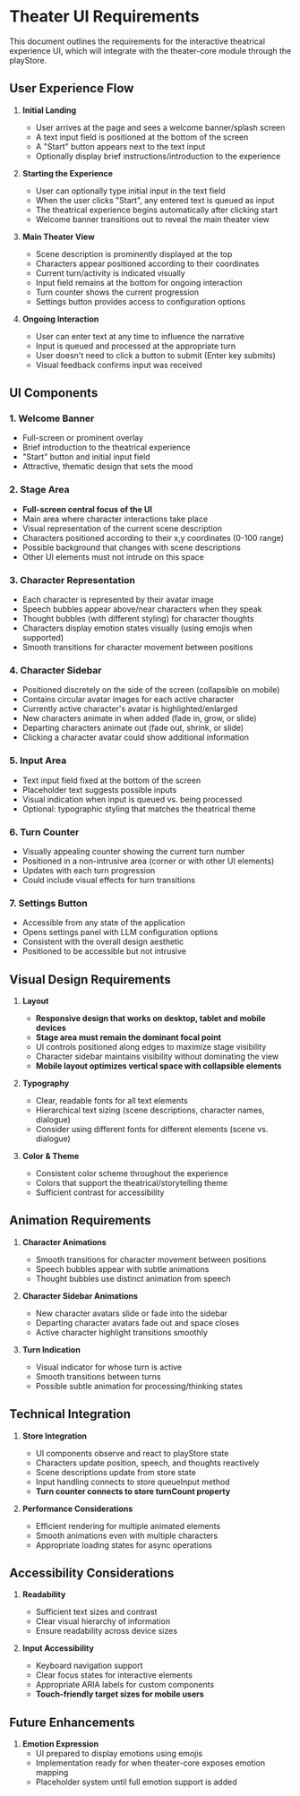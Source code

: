 # Theater UI Requirements

This document outlines the requirements for the interactive theatrical experience UI, which will integrate with the theater-core module through the playStore.

## User Experience Flow

1. **Initial Landing**
   - User arrives at the page and sees a welcome banner/splash screen
   - A text input field is positioned at the bottom of the screen
   - A "Start" button appears next to the text input
   - Optionally display brief instructions/introduction to the experience

2. **Starting the Experience**
   - User can optionally type initial input in the text field
   - When the user clicks "Start", any entered text is queued as input
   - The theatrical experience begins automatically after clicking start
   - Welcome banner transitions out to reveal the main theater view

3. **Main Theater View**
   - Scene description is prominently displayed at the top
   - Characters appear positioned according to their coordinates
   - Current turn/activity is indicated visually
   - Input field remains at the bottom for ongoing interaction
   - Turn counter shows the current progression 
   - Settings button provides access to configuration options

4. **Ongoing Interaction**
   - User can enter text at any time to influence the narrative
   - Input is queued and processed at the appropriate turn
   - User doesn't need to click a button to submit (Enter key submits)
   - Visual feedback confirms input was received

## UI Components

### 1. Welcome Banner
- Full-screen or prominent overlay
- Brief introduction to the theatrical experience
- "Start" button and initial input field
- Attractive, thematic design that sets the mood

### 2. Stage Area
- **Full-screen central focus of the UI**
- Main area where character interactions take place
- Visual representation of the current scene description
- Characters positioned according to their x,y coordinates (0-100 range)
- Possible background that changes with scene descriptions
- Other UI elements must not intrude on this space

### 3. Character Representation
- Each character is represented by their avatar image
- Speech bubbles appear above/near characters when they speak
- Thought bubbles (with different styling) for character thoughts
- Characters display emotion states visually (using emojis when supported)
- Smooth transitions for character movement between positions

### 4. Character Sidebar
- Positioned discretely on the side of the screen (collapsible on mobile)
- Contains circular avatar images for each active character
- Currently active character's avatar is highlighted/enlarged
- New characters animate in when added (fade in, grow, or slide)
- Departing characters animate out (fade out, shrink, or slide)
- Clicking a character avatar could show additional information

### 5. Input Area
- Text input field fixed at the bottom of the screen
- Placeholder text suggests possible inputs
- Visual indication when input is queued vs. being processed
- Optional: typographic styling that matches the theatrical theme

### 6. Turn Counter
- Visually appealing counter showing the current turn number
- Positioned in a non-intrusive area (corner or with other UI elements)
- Updates with each turn progression
- Could include visual effects for turn transitions

### 7. Settings Button
- Accessible from any state of the application
- Opens settings panel with LLM configuration options
- Consistent with the overall design aesthetic
- Positioned to be accessible but not intrusive

## Visual Design Requirements

1. **Layout**
   - **Responsive design that works on desktop, tablet and mobile devices**
   - **Stage area must remain the dominant focal point**
   - UI controls positioned along edges to maximize stage visibility
   - Character sidebar maintains visibility without dominating the view
   - **Mobile layout optimizes vertical space with collapsible elements**

2. **Typography**
   - Clear, readable fonts for all text elements
   - Hierarchical text sizing (scene descriptions, character names, dialogue)
   - Consider using different fonts for different elements (scene vs. dialogue)

3. **Color & Theme**
   - Consistent color scheme throughout the experience
   - Colors that support the theatrical/storytelling theme
   - Sufficient contrast for accessibility

## Animation Requirements

1. **Character Animations**
   - Smooth transitions for character movement between positions
   - Speech bubbles appear with subtle animations
   - Thought bubbles use distinct animation from speech

2. **Character Sidebar Animations**
   - New character avatars slide or fade into the sidebar
   - Departing character avatars fade out and space closes
   - Active character highlight transitions smoothly

3. **Turn Indication**
   - Visual indicator for whose turn is active
   - Smooth transitions between turns
   - Possible subtle animation for processing/thinking states

## Technical Integration

1. **Store Integration**
   - UI components observe and react to playStore state
   - Characters update position, speech, and thoughts reactively
   - Scene descriptions update from store state
   - Input handling connects to store queueInput method
   - **Turn counter connects to store turnCount property**

2. **Performance Considerations**
   - Efficient rendering for multiple animated elements
   - Smooth animations even with multiple characters
   - Appropriate loading states for async operations

## Accessibility Considerations

1. **Readability**
   - Sufficient text sizes and contrast
   - Clear visual hierarchy of information
   - Ensure readability across device sizes

2. **Input Accessibility**
   - Keyboard navigation support
   - Clear focus states for interactive elements
   - Appropriate ARIA labels for custom components
   - **Touch-friendly target sizes for mobile users**

## Future Enhancements

1. **Emotion Expression**
   - UI prepared to display emotions using emojis
   - Implementation ready for when theater-core exposes emotion mapping
   - Placeholder system until full emotion support is added 